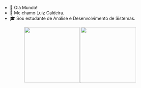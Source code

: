 * 👀 Olá Mundo!
* 🙂 Me chamo Luiz Caldeira.
* 🎓 Sou estudante de Análise e Desenvolvimento de Sistemas.


<div align="center">
  <a href="https://github.com/luizcaldeira95">
  <img height="180em" src="https://github-readme-stats.vercel.app/api?username=rafaballerini&show_icons=true&theme=dracula&include_all_commits=true&count_private=true"/>
  <img height="180em" src="https://github-readme-stats.vercel.app/api/top-langs/?username=rafaballerini&layout=compact&langs_count=7&theme=dracula"/>
</div>
